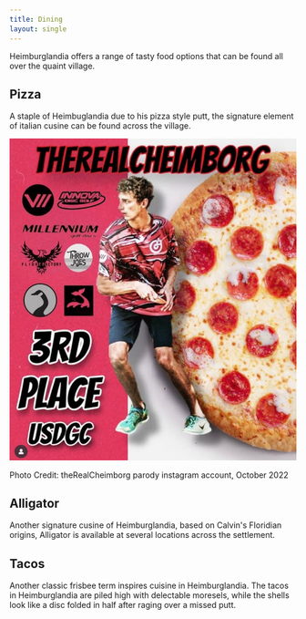 ```yaml
---
title: Dining
layout: single
---
```


Heimburglandia offers a range of tasty food options that can be found all over the quaint village.

## Pizza

A staple of Heimbuglandia due to his pizza style putt, the signature element of italian cusine can be found across the village.

![Pizza](assets/images/pizza.jpg)

Photo Credit: theRealCheimborg parody instagram account, October 2022

## Alligator

Another signature cusine of Heimburglandia, based on Calvin's Floridian origins, Alligator is available at several locations across the settlement.

## Tacos

Another classic frisbee term inspires cuisine in Heimburglandia. The tacos in Heimburglandia are piled high with delectable moresels, while the shells look like a disc folded in half after raging over a missed putt.